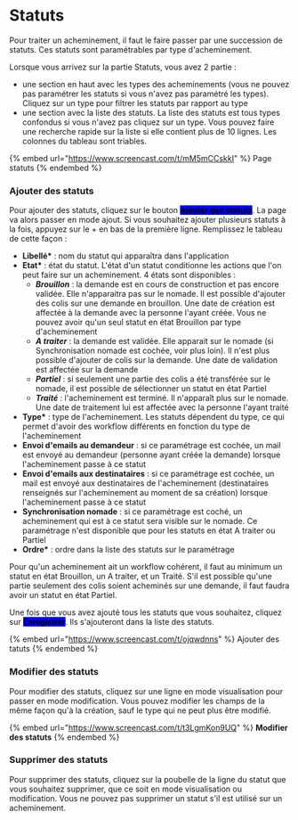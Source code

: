 # Statuts

Pour traiter un acheminement, il faut le faire passer par une succession de statuts. Ces statuts sont paramétrables par type d'acheminement.

Lorsque vous arrivez sur la partie Statuts, vous avez 2 partie :&#x20;

* une section en haut avec les types des acheminements (vous ne pouvez pas paramétrer les statuts si vous n'avez pas paramétré les types). Cliquez sur un type pour filtrer les statuts par rapport au type
* une section avec la liste des statuts. La liste des statuts est tous types confondus si vous n'avez pas cliquez sur un type. Vous pouvez faire une recherche rapide sur la liste si elle contient plus de 10 lignes. Les colonnes du tableau sont triables.&#x20;

{% embed url="https://www.screencast.com/t/mM5mCCskkI" %}
Page statuts
{% endembed %}

### **Ajouter des statuts**

Pour ajouter des statuts, cliquez sur le bouton <mark style="background-color:blue;">**Ajouter des statuts**</mark>. La page va alors passer en mode ajout. Si vous souhaitez ajouter plusieurs statuts à la fois, appuyez sur le + en bas de la première ligne. Remplissez le tableau de cette façon :&#x20;

* **Libellé\*** : nom du statut qui apparaîtra dans l'application
* **Etat\*** : état du statut. L'état d'un statut conditionne les actions que l'on peut faire sur un acheminement. 4 états sont disponibles :&#x20;
  * _**Brouillon**_ : la demande est en cours de construction et pas encore validée. Elle n'apparaitra pas sur le nomade. Il est possible d'ajouter des colis sur une demande en brouillon. Une date de création est affectée à la demande avec la personne l'ayant créée. Vous ne pouvez avoir qu'un seul statut en état Brouillon par type d'acheminement
  * _**A traiter**_ : la demande est validée. Elle apparait sur le nomade (si Synchronisation nomade est cochée, voir plus loin). Il n'est plus possible d'ajouter de colis sur la demande. Une date de validation est affectée sur la demande
  * _**Partiel**_ : si seulement une partie des colis a été transférée sur le nomade, il est possible de sélectionner un statut en état Partiel
  * _**Traité**_ : l'acheminement est terminé. Il n'apparaît plus sur le nomade. Une date de traitement lui est affectée avec la personne l'ayant traité
* **Type\*** : type de l'acheminement. Les statuts dépendent du type, ce qui permet d'avoir des workflow différents en fonction du type de l'acheminement
* **Envoi d'emails au demandeur** : si ce paramétrage est cochée, un mail est envoyé au demandeur (personne ayant créée la demande) lorsque l'acheminement passe à ce statut
* **Envoi d'emails aux destinataires** : si ce paramétrage est cochée, un mail est envoyé aux destinataires de l'acheminement (destinataires renseignés sur l'acheminement au moment de sa création) lorsque l'acheminement passe à ce statut
* **Synchronisation nomade** : si ce paramétrage est coché, un acheminement qui est à ce statut sera visible sur le nomade. Ce paramétrage n'est disponible que pour les statuts en état A traiter ou Partiel
* **Ordre\*** : ordre dans la liste des statuts sur le paramétrage

Pour qu'un acheminement ait un workflow cohérent, il faut au minimum un statut en état Brouillon, un A traiter, et un Traité. S'il est possible qu'une partie seulement des colis soient acheminés sur une demande, il faut faudra avoir un statut en état Partiel.

Une fois que vous avez ajouté tous les statuts que vous souhaitez, cliquez sur <mark style="background-color:blue;">**Enregistrer**</mark>. Ils s'ajouteront dans la liste des statuts.

{% embed url="https://www.screencast.com/t/ojqwdnns" %}
Ajouter des tatuts
{% endembed %}

### **Modifier des statuts**

Pour modifier des statuts, cliquez sur une ligne en mode visualisation pour passer en mode modification. Vous pouvez modifier les champs de la même façon qu'à la création, sauf le type qui ne peut plus être modifié.&#x20;

{% embed url="https://www.screencast.com/t/t3LgmKon9UQ" %}
**Modifier des statuts**
{% endembed %}

### **Supprimer des statuts**

Pour supprimer des statuts, cliquez sur la poubelle de la ligne du statut que vous souhaitez supprimer, que ce soit en mode visualisation ou modification. Vous ne pouvez pas supprimer un statut s'il est utilisé sur un acheminement.
